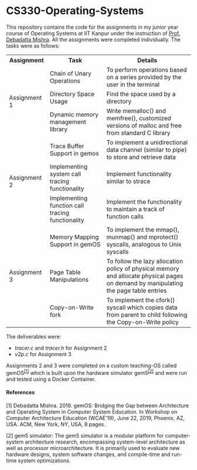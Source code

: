 # CS330-Operating-Systems
This repository contains the code for the assignments in my junior year course of Operating Systems at IIT Kanpur under the instruction of [Prof. Debadatta Mishra](https://www.cse.iitk.ac.in/users/deba/). All the assignments were completed individually. The tasks were as follows:

<table>
  <tr>
    <th><b>Assignment</b></th>
    <th><b>Task</b></th>
    <th><b>Details</b></th>
  </tr>
  <tr>
    <td rowspan="3">Assignment 1</td>
    <td>Chain of Unary Operations</td>
    <td>To perform operations based on a series provided by the user in the terminal</td>
  </tr>
  <tr>
    <td>Directory Space Usage</td>
    <td>Find the space used by a directory</td>
  </tr>
  <tr>
    <td>Dynamic memory management library</td>
    <td>Write memalloc() and memfree(), customized versions of malloc and free from standard C library</td>
  </tr>
  <tr>
    <td rowspan="3">Assignment 2</td>
    <td>Trace Buffer Support in gemos</td>
    <td>To implement a unidirectional data channel (similar to pipe) to store and retrieve data</td>
  </tr>
  <tr>
    <td>Implementing system call tracing functionality</td>
    <td>Implement functionality similar to strace</td>
  </tr>
  <tr>
    <td>Implementing function call tracing functionality</td>
    <td>Implement the functionality to maintain a track of function calls</td>
  </tr>
  <tr>
    <td rowspan="3">Assignment 3</td>
    <td>Memory Mapping Support in gemOS</td>
    <td>To implement the mmap(), munmap() and mprotect() syscalls, analogous to Unix syscalls</td>
  </tr>
  <tr>
    <td>Page Table Manipulations</td>
    <td>To follow the lazy allocation policy of physical memory and allocate physical pages on demand by manipulating the page table entries</td>
  </tr>
  <tr>
    <td>Copy-on-Write fork</td>
    <td>To implement the cfork() syscall which copies data from parent to child following the Copy-on-Write policy</td>
  </tr>
</table>



The deliverables were: 
- <i>tracer.c</i> and <i>tracer.h</i> for Assignment 2
- <i>v2p.c</i> for Assignment 3

Assignments 2 and 3 were completed on a custom teaching-OS called gemOS<sup>[[1]](https://dl.acm.org/doi/pdf/10.1145/3338698.3338887)</sup> which is built upon the hardware simulator gem5<sup>[[2]](https://www.gem5.org/)</sup> and were run and tested using a Docker Container.

#### References
[1] Debadatta Mishra. 2019. gemOS: Bridging the Gap between Architecture and Operating System in Computer System Education. In Workshop on Computer Architecture Education (WCAE’19), June 22, 2019, Phoenix, AZ, USA. ACM, New York, NY, USA, 8 pages.

[2] gem5 simulator: The gem5 simulator is a modular platform for computer-system architecture research, encompassing system-level architecture as well as processor microarchitecture. It is primarily used to evaluate new hardware designs, system software changes, and compile-time and run-time system optimizations.

